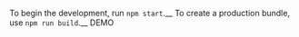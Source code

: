 To begin the development, run `npm start`.__
To create a production bundle, use `npm run build`.__
DEMO